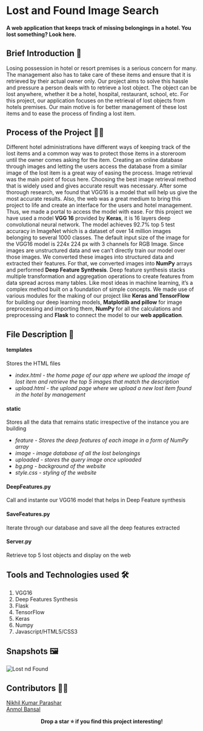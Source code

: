 # Lost and Found Image Search
#### A web application that keeps track of missing belongings in a hotel. You lost something? Look here.

## Brief Introduction 📍
Losing possession in hotel or resort premises is a serious concern for many. The management also has to take care of these items and ensure that it is retrieved by their actual owner only. Our project aims to solve this hassle and pressure a person deals with to retrieve a lost object. The object can be lost anywhere, whether it be a hotel, hospital, restaurant, school, etc. For this project, our application focuses on the retrieval of lost objects from hotels premises. Our main motive is for better management of these lost items and to ease the process of finding a lost item.

## Process of the Project 👨‍🏫
Different hotel administrations have different ways of keeping track of the lost items and a common way was to protect those items in a storeroom until the owner comes asking for the item. Creating an online database through images and letting the users access the database from a similar image of the lost item is a great way of easing the process. Image retrieval was the main point of focus here. Choosing the best image retrieval method that is widely used and gives accurate result was necessary. After some thorough research, we found that VGG16 is a model that will help us give the most accurate results. Also, the web was a great medium to bring this project to life and create an interface for the users and hotel management. Thus, we made a portal to access the model with ease. For this project we have used a model **VGG 16** provided by **Keras**, it is 16 layers deep convolutional neural network. The model achieves 92.7% top 5 test accuracy in ImageNet which is a dataset of over 14 million images belonging to several 1000 classes. The default input size of the image for the VGG16 model is 224x 224 px with 3 channels for RGB Image.  Since images are unstructured data and we can’t directly train our model over those images. We converted these images into structured data and extracted their features. For that, we converted images into **NumPy** arrays and performed **Deep Feature Synthesis**. Deep feature synthesis stacks multiple transformation and aggregation operations to create features from data spread across many tables. Like most ideas in  machine learning, it’s a complex method built on a foundation of simple concepts. We made use of various modules for the making of our project like **Keras and TensorFlow** for building our deep learning models, **Matplotlib and pillow** for image preprocessing and importing them, **NumPy** for all the calculations and preprocessing and **Flask** to connect the model to our **web application**.

## File Description 📒
#### templates
Stores the HTML files<i>
- index.html - the home page of our app where we upload the image of lost item and retrieve the top 5 images that match the description
- upload.html - the upload page where we upload a new lost item found in the hotel by management</i>
#### static
Stores all the data that remains static irrespective of the instance you are building<i>
- feature - Stores the deep features of each image in a form of NumPy array
- image - image database of all the lost belongings
- uploaded - stores the query image once uploaded
- bg.png - background of the website
- style.css - styling of the website</i>
#### DeepFeatures.py
Call and instante our VGG16 model that helps in Deep Feature synthesis
#### SaveFeatures.py
Iterate through our database and save all the deep features extracted
#### Server.py
Retrieve top 5 lost objects and display on the web

## Tools and Technologies used 🛠
1. VGG16
2. Deep Features Synthesis
3. Flask
4. TensorFlow
5. Keras
6. Numpy
7. Javascript/HTML5/CSS3

## Snapshots 🖼
![Lost nd Found](https://user-images.githubusercontent.com/60514776/124169900-66519580-dac4-11eb-9a09-936e31a028f5.png)


## Contributors 👨‍💻
[Nikhil Kumar Parashar](https://github.com/NikhilKP631197)
<br>
[Anmol Bansal](https://github.com/anmolbansal7)

<p align = "center"><b>
Drop a star ⭐ if you find this project interesting!
  </b></p>
